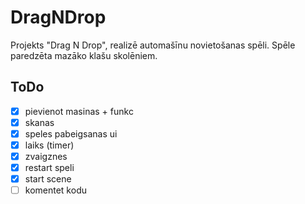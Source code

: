 # DragNDrop
Projekts "Drag N Drop", realizē automašīnu novietošanas spēli. Spēle paredzēta mazāko klašu skolēniem.

## ToDo
- [x] pievienot masinas + funkc
- [x] skanas
- [x] speles pabeigsanas ui
- [x] laiks (timer)
- [x] zvaigznes
- [x] restart speli
- [x] start scene
- [ ] komentet kodu
